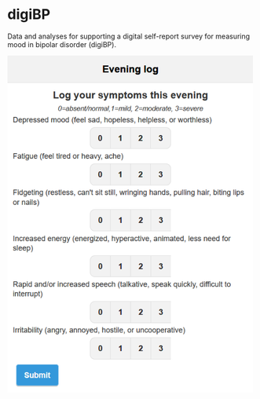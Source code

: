 # digiBP
Data and analyses for supporting a digital self-report survey for measuring mood in bipolar disorder (digiBP).

<img src="https://github.com/cochran4/digiBP/blob/master/Fig_Selfreport.png?raw=true" width="500">
